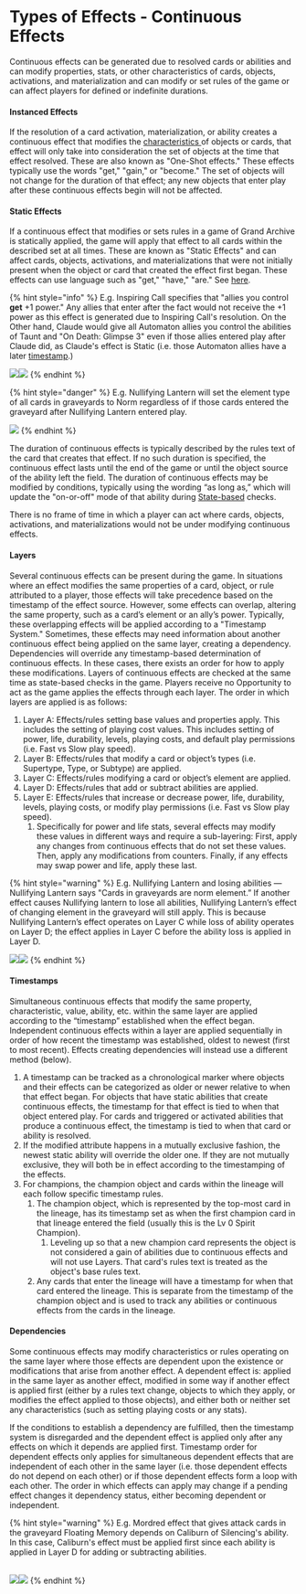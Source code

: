 # Types of Effects - Continuous Effects

Continuous effects can be generated due to resolved cards or abilities and can modify properties, stats, or other characteristics of cards, objects, activations, and materialization and can modify or set rules of the game or can affect players for defined or indefinite durations.

#### Instanced Effects

If the resolution of a card activation, materialization, or ability creates a continuous effect that modifies the [characteristics ](broken-reference)of objects or cards, that effect will only take into consideration the set of objects at the time that effect resolved. These are also known as "One-Shot effects." These effects typically use the words "get," "gain," or "become." The set of objects will not change for the duration of that effect; any new objects that enter play after these continuous effects begin will not be affected.&#x20;

#### Static Effects

If a continuous effect that modifies or sets rules in a game of Grand Archive is statically applied, the game will apply that effect to all cards within the described set at all times. These are known as "Static Effects" and can affect cards, objects, activations, and materializations that were not initially present when the object or card that created the effect first began. These effects can use language such as "get," "have,"  "are." See [here](../../../glossary/game-terms.md#have-gain-get-become-are).

{% hint style="info" %}
E.g. Inspiring Call specifies that "allies you control **get** +1 power." Any allies that enter after the fact would not receive the +1 power as this effect is generated due to Inspiring Call's resolution. On the Other hand, Claude would give all Automaton allies you control the abilities of Taunt and "On Death: Glimpse 3" even if those allies entered play after Claude did, as Claude's effect is Static (i.e. those Automaton allies have a later [timestamp](./#timestamps).)

![](https://ga-index-public.s3.us-west-2.amazonaws.com/cards/inspiring-call-doa-alter.jpg)![](https://ga-index-public.s3.us-west-2.amazonaws.com/cards/claude-fated-visionary-alc.jpg)
{% endhint %}

{% hint style="danger" %}
E.g. Nullifying Lantern will set the element type of all cards in graveyards to Norm regardless of if those cards entered the graveyard after Nullifying Lantern entered play.

![](https://ga-index-public.s3.us-west-2.amazonaws.com/cards/nullifying-lantern-doa-alter.jpg)
{% endhint %}

The duration of continuous effects is typically described by the rules text of the card that creates that effect. If no such duration is specified, the continuous effect lasts until the end of the game or until the object source of the ability left the field. The duration of continuous effects may be modified by conditions, typically using the wording “as long as,” which will update the "on-or-off" mode of that ability during [State-based](../../game-mechanics-miscellaneous-topics/state-based-checks-and-effects.md) checks.

There is no frame of time in which a player can act where cards, objects, activations, and materializations would not be under modifying continuous effects.

#### Layers

Several continuous effects can be present during the game. In situations where an effect modifies the same properties of a card, object, or rule attributed to a player, those effects will take precedence based on the timestamp of the effect source. However, some effects can overlap, altering the same property, such as a card’s element or an ally’s power. Typically, these overlapping effects will be applied according to a "Timestamp System." Sometimes, these effects may need information about another continuous effect being applied on the same layer, creating a dependency. Dependencies will override any timestamp-based determination of continuous effects. In these cases, there exists an order for how to apply these modifications. Layers of continuous effects are checked at the same time as state-based checks in the game. Players receive no Opportunity to act as the game applies the effects through each layer. The order in which layers are applied is as follows:

1. &#x20;Layer A: Effects/rules setting base values and properties apply. This includes the setting of playing cost values. This includes setting of power, life, durability, levels, playing costs, and default play permissions (i.e. Fast vs Slow play speed).
2. Layer B: Effects/rules that modify a card or object’s types (i.e. Supertype, Type, or Subtype) are applied.
3. Layer C: Effects/rules modifying a card or object’s element are applied.
4. Layer D: Effects/rules that add or subtract abilities are applied.
5. Layer E: Effects/rules that increase or decrease power, life, durability, levels, playing costs, or modify play permissions (i.e. Fast vs Slow play speed).
   1. Specifically for power and life stats, several effects may modify these values in different ways and require a sub-layering: First, apply any changes from continuous effects that do not set these values. Then, apply any modifications from counters. Finally, if any effects may swap power and life, apply these last.

{% hint style="warning" %}
E.g. Nullifying Lantern and losing abilities — Nullifying Lantern says "Cards in graveyards are norm element.” If another effect causes Nullifying lantern to lose all abilities, Nullifying Lantern’s effect of changing element in the graveyard will still apply. This is because Nullifying Lantern’s effect operates on Layer C while loss of ability operates on Layer D; the effect applies in Layer C before the ability loss is applied in Layer D.

![](https://ga-index-public.s3.us-west-2.amazonaws.com/cards/nullifying-lantern-doa-alter.jpg)![](https://ga-index-public.s3.us-west-2.amazonaws.com/cards/fracturize-ftc.jpg)
{% endhint %}

#### Timestamps

Simultaneous continuous effects that modify the same property, characteristic, value, ability, etc. within the same layer are applied according to the “timestamp” established when the effect began. Independent continuous effects within a layer are applied sequentially in order of how recent the timestamp was established, oldest to newest (first to most recent). Effects creating dependencies will instead use a different method (below).

1. A timestamp can be tracked as a chronological marker where objects and their effects can be categorized as older or newer relative to when that effect began. For objects that have static abilities that create continuous effects, the timestamp for that effect is tied to when that object entered play. For cards and triggered or activated abilities that produce a continuous effect, the timestamp is tied to when that card or ability is resolved.
2. If the modified attribute happens in a mutually exclusive fashion, the newest static ability will override the older one. If they are not mutually exclusive, they will both be in effect according to the timestamping of the effects.
3. For champions, the champion object and cards within the lineage will each follow specific timestamp rules.&#x20;
   1. The champion object, which is represented by the top-most card in the lineage, has its timestamp set as when the first champion card in that lineage entered the field (usually this is the Lv 0 Spirit Champion).
      1. Leveling up so that a new champion card represents the object is not considered a gain of abilities due to continuous effects and will not use Layers. That card's rules text is treated as the object's base rules text.
   2. Any cards that enter the lineage will have a timestamp for when that card entered the lineage. This is separate from the timestamp of the champion object and is used to track any abilities or continuous effects from the cards in the lineage.

#### Dependencies

Some continuous effects may modify characteristics or rules operating on the same layer where those effects are dependent upon the existence or modifications that arise from another effect. A dependent effect is: applied in the same layer as another effect, modified in some way if another effect is applied first (either by a rules text change, objects to which they apply, or modifies the effect applied to those objects), and either both or neither set any characteristics (such as setting playing costs or any stats).

If the conditions to establish a dependency are fulfilled, then the timestamp system is disregarded and the dependent effect is applied only after any effects on which it depends are applied first. Timestamp order for dependent effects only applies for simultaneous dependent effects that are independent of each other in the same layer (i.e. those dependent effects do not depend on each other) or if those dependent effects form a loop with each other. The order in which effects can apply may change if a pending effect changes it dependency status, either becoming dependent or independent.



{% hint style="warning" %}
E.g. Mordred effect that gives attack cards in the graveyard Floating Memory depends on Caliburn of Silencing's ability. In this case, Caliburn's effect must be applied first since each ability is applied in Layer D for adding or subtracting abilities.

\
![](https://ga-index-public.s3.us-west-2.amazonaws.com/cards/mordred-flawless-blade-doa-alter.jpg)![](https://ga-index-public.s3.us-west-2.amazonaws.com/cards/caliburn-of-silencing-doap.jpg)
{% endhint %}



